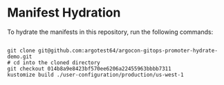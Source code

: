 
# Manifest Hydration

To hydrate the manifests in this repository, run the following commands:

```shell

git clone git@github.com:argotest64/argocon-gitops-promoter-hydrate-demo.git
# cd into the cloned directory
git checkout 014b8a9e8423bf570ee6206a22455963bbbb7311
kustomize build ./user-configuration/production/us-west-1
```